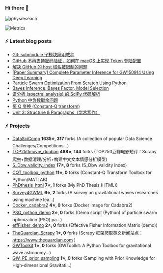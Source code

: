 ### Hi there 👋


<!--
**iphysresearch/iphysresearch** is a ✨ _special_ ✨ repository because its `README.md` (this file) appears on your GitHub profile.

Here are some ideas to get you started:

- 🔭 I’m currently working on ...
- 🌱 I’m currently learning ...
- 👯 I’m looking to collaborate on ...
- 🤔 I’m looking for help with ...
- 💬 Ask me about ...
- 📫 How to reach me: ...
- 😄 Pronouns: ...
- ⚡ Fun fact: ...
-->
 
<p align="left"> <img src="https://komarev.com/ghpvc/?username=iphysreseach&label=Profile%20views&color=0e75b6&style=plastic" alt="iphysreseach" /> </p>

<!-- If you're using "main" as default branch  https://metrics.lecoq.io/  -->
![Metrics](https://metrics.lecoq.io/iphysresearch?template=classic&base.header=0&base.activity=0&base.community=0&base.repositories=0&base.metadata=0&stars=1&tweets=1&stars.limit=2&tweets.limit=3&tweets.user=.user.twitter&config.timezone=Asia%2FShanghai&config.animated=true)

### ⚡ Latest blog posts

<!-- BLOG-POST-LIST:START -->

- [Git: submodule 子模块简明教程](https://iphysresearch.github.io/blog/post/programing/git/git_submodule/)
- [GitHub 不再支持密码验证，如何在 macOS 上实现 Token 登陆配置](https://iphysresearch.github.io/blog/post/programing/2021-08-13-token-authentication-requirements-for-git-operations/)
- [解决 GitHub 的 host 域名被限制的问题](https://iphysresearch.github.io/blog/post/programing/linux_shell/hosts/)
- [[Paper Summary] Complete Parameter Inference for GW150914 Using Deep Learning](https://iphysresearch.github.io/blog/post/apaperaday/complete_parameter_inference_for_gw150914_using_deep_learning/)
- [Particle Swarm Optimization From Scratch Using Python](https://iphysresearch.github.io/blog/post/ml_notes/pso_python/)
- [Bayes Inference, Bayes Factor, Model Selection](https://iphysresearch.github.io/blog/post/ml_notes/bayes_inference_bayes_factor_model_selection/)
- [谱分析 &lpar;spectral analysis&rpar; 的 SciPy 代码解析](https://iphysresearch.github.io/blog/post/signal_processing/spectral_analysis_scipy/)
- [Python 中负数取余问题](https://iphysresearch.github.io/blog/post/programing/python/modulo_on_negative/)
- [恒 Q 变换 &lpar;Constant-Q transform&rpar;](https://iphysresearch.github.io/blog/post/signal_processing/cqt/)
- [Unit 3: Structure &amp; Paragraphs（学术写作）](https://iphysresearch.github.io/blog/post/writting/writting-in-the-sciences/unit3/)

<!-- BLOG-POST-LIST:END -->

### ⚡ Projects

<!-- PROJECTS START -->
* [DataSciComp](https://github.com/iphysresearch/DataSciComp) **1635⭐, 317** forks (A collection of popular Data Science Challenges/Competitions...) 
* [TOP250movie_douban](https://github.com/iphysresearch/TOP250movie_douban) **488⭐, 144** forks (TOP250豆瓣电影短评：Scrapy 爬虫+数据清理/分析+构建中文文本情感分析模型) 
* [S_Dbw_validity_index](https://github.com/iphysresearch/S_Dbw_validity_index) **17⭐, 8** forks (S_Dbw validity index) 
* [CQT_toolbox_python](https://github.com/iphysresearch/CQT_toolbox_python) **11⭐, 0** forks (Constant-Q Transform Toolbox for Python/MATLAB) 
* [PhDthesis_html](https://github.com/iphysresearch/PhDthesis_html) **7⭐, 1** forks (My PhD Thesis (HTML)) 
* [Survey4GWML](https://github.com/iphysresearch/Survey4GWML) **6⭐, 2** forks (A survey on gravitational waves researches using machine lea...) 
* [Docker_cadabra2](https://github.com/iphysresearch/Docker_cadabra2) **4⭐, 0** forks (Docker image for Cadabra2) 
* [PSO_python_demo](https://github.com/iphysresearch/PSO_python_demo) **2⭐, 0** forks (Demo script (Python) of particle swarm optimization (PSO) pa...) 
* [effFisher_demo](https://github.com/iphysresearch/effFisher_demo) **2⭐, 0** forks (Effective Fisher Information Matrix (demo)) 
* [TheGuardian_Scrapy](https://github.com/iphysresearch/TheGuardian_Scrapy) **1⭐, 0** forks (Scrapy 框架爬取英文新闻站点： https://www.theguardian.com ) 
* [GWToolkit](https://github.com/iphysresearch/GWToolkit) **1⭐, 0** forks (GWToolkit: A Python Toolbox for gravitational wave astronomy...) 
* [GW_PE_prior_sampling](https://github.com/iphysresearch/GW_PE_prior_sampling) **1⭐, 0** forks (Sampling with Prior Knowledge for High-dimensional Gravitati...)<!-- PROJECTS END -->
